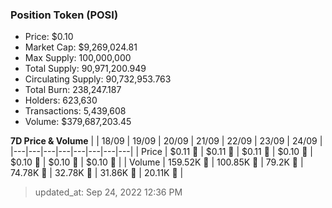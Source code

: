 
  ### Position Token (POSI)
  - Price: $0.10
  - Market Cap: $9,269,024.81
  - Max Supply: 100,000,000
  - Total Supply: 90,971,200.949
  - Circulating Supply: 90,732,953.763
  - Total Burn: 238,247.187
  - Holders: 623,630
  - Transactions: 5,439,608
  - Volume: $379,687,203.45

  **7D Price & Volume**
  | | 18&#x2F;09 | 19&#x2F;09 | 20&#x2F;09 | 21&#x2F;09 | 22&#x2F;09 | 23&#x2F;09 | 24&#x2F;09 |
  |---|---|---|---|---|---|---|---|
  | Price | $0.11 🔻 | $0.11 🔻 | $0.11 🔻 | $0.10 🔻 | $0.10 🔻 | $0.10 🔻 | $0.10 🚀 |
  | Volume | 159.52K 🚀 | 100.85K 🔻 | 79.2K 🔻 | 74.78K 🔻 | 32.78K 🔻 | 31.86K 🔻 | 20.11K 🔻 |

  > updated_at: Sep 24, 2022 12:36 PM

